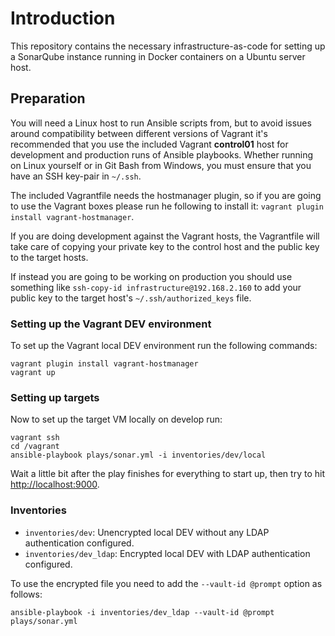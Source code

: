 # Introduction

This repository contains the necessary infrastructure-as-code for setting up
a SonarQube instance running in Docker containers on a Ubuntu server host.

## Preparation
You will need a Linux host to run Ansible scripts from, but to avoid issues
around compatibility between different versions of Vagrant it's recommended
that you use the included Vagrant __control01__ host for development and
production runs of Ansible playbooks. Whether running on Linux yourself or
in Git Bash from Windows, you must ensure that you have an SSH key-pair in
`~/.ssh`.

The included Vagrantfile needs the hostmanager plugin, so if you are going
to use the Vagrant boxes please run he following to install it:
`vagrant plugin install vagrant-hostmanager`.

If you are doing development against the Vagrant hosts, the Vagrantfile will
take care of copying your private key to the control host and the public key
to the target hosts.

If instead you are going to be working on production you should use something
like `ssh-copy-id infrastructure@192.168.2.160` to add your public key to the
target host's `~/.ssh/authorized_keys` file.

### Setting up the Vagrant DEV environment

To set up the Vagrant local DEV environment run the following commands: 

```
vagrant plugin install vagrant-hostmanager
vagrant up
```

### Setting up targets

Now to set up the target VM locally on develop run:

```
vagrant ssh
cd /vagrant
ansible-playbook plays/sonar.yml -i inventories/dev/local
```

Wait a little bit after the play finishes for everything to start up, then try to hit
[http://localhost:9000](http://localhost:9000).

### Inventories

 * `inventories/dev`: Unencrypted local DEV without any LDAP authentication configured.
 * `inventories/dev_ldap`: Encrypted local DEV with LDAP authentication configured.
 
To use the encrypted file you need to add the `--vault-id @prompt` option as follows:

```
ansible-playbook -i inventories/dev_ldap --vault-id @prompt plays/sonar.yml
```
